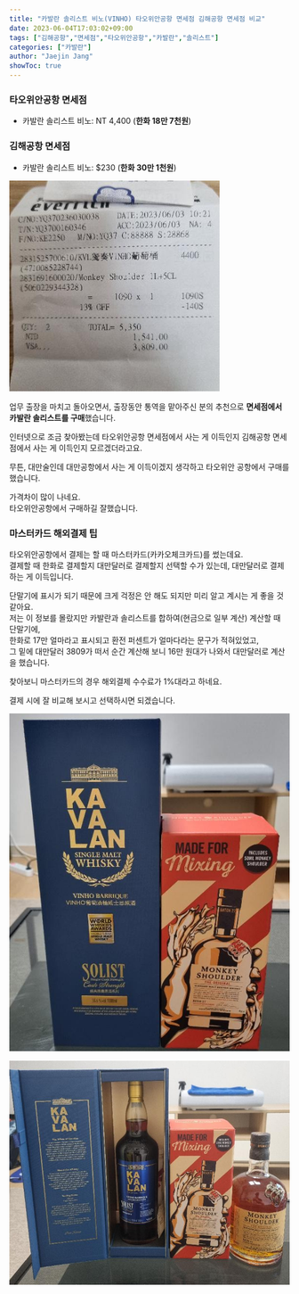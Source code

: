 ```yaml
---
title: "카발란 솔리스트 비노(VINHO) 타오위안공항 면세점 김해공항 면세점 비교"
date: 2023-06-04T17:03:02+09:00
tags: ["김해공항","면세점","타오위안공항","카발란","솔리스트"]
categories: ["카발란"]
author: "Jaejin Jang"
showToc: true
---
```


### 타오위안공항 면세점
- 카발란 솔리스트 비노: NT 4,400 (**한화 18만 7천원**)

### 김해공항 면세점
- 카발란 솔리스트 비노: $230 (**한화 30만 1천원**)

![카발란 솔리스트, 몽키숄더](/wisky_receipt.jpg)


업무 출장을 마치고 돌아오면서, 출장동안 통역을 맡아주신 분의 추천으로 **면세점에서 카발란 솔리스트를 구매**했습니다.  

인터넷으로 조금 찾아봤는데 타오위안공항 면세점에서 사는 게 이득인지 김해공항 면세점에서 사는 게 이득인지 모르겠더라고요.

무튼, 대만술인데 대만공항에서 사는 게 이득이겠지 생각하고 타오위안 공항에서 구매를 했습니다.

가격차이 많이 나네요.  
타오위안공항에서 구매하길 잘했습니다.


### 마스터카드 해외결제 팁
타오위안공항에서 결제는 할 때 마스터카드(카카오체크카드)를 썼는데요.  
결제할 때 한화로 결제할지 대만달러로 결제할지 선택할 수가 있는데, 대만달러로 결제하는 게 이득입니다.  

단말기에 표시가 되기 때문에 크게 걱정은 안 해도 되지만 미리 알고 계시는 게 좋을 것 같아요.  
저는 이 정보를 몰랐지만 카발란과 솔리스트를 합하여(현금으로 일부 계산) 계산할 때 단말기에,  
한화로 17만 얼마라고 표시되고 환전 퍼센트가 얼마다라는 문구가 적혀있었고,  
그 밑에 대만달러 3809가 떠서 순간 계산해 보니 16만 원대가 나와서 대만달러로 계산을 했습니다.

찾아보니 마스터카드의 경우 해외결제 수수료가 1%대라고 하네요.  

결제 시에 잘 비교해 보시고 선택하시면 되겠습니다.

![카발란 솔리스트, 몽키숄더](/wisky_1.jpg)

![카발란 솔리스트, 몽키숄더](/wisky_2.jpg)